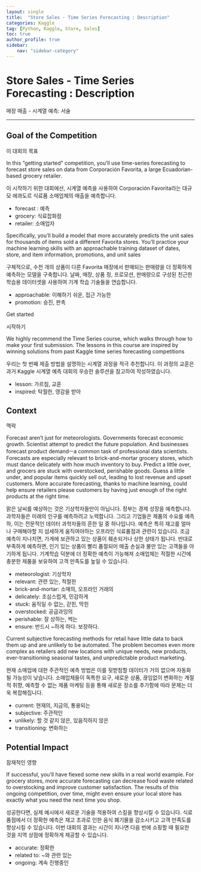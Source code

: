 ```yaml
---
layout: single
title:  "Store Sales - Time Series Forecasting : Description"
categories: Kaggle
tag: [Python, Kaggle, Store, Sales]
toc: true
author_profile: true
sidebar:
    nav: "sidebar-category"
---
```


# Store Sales - Time Series Forecasting : Description

매장 매출 - 시계열 예측: 서술

---

## Goal of the Competition

이 대회의 목표

In this “getting started” competition, you’ll use time-series forecasting to forecast store sales on data from Corporación Favorita, a large Ecuadorian-based grocery retailer.

이 시작하기 위한 대회에선, 시계열 예측을 사용하여 Corporación Favorita라는 대규모 에콰도르 식료품 소매업체의 매출을 예측합니다.

- forecast : 예측
- grocery: 식료잡화점
- retailer: 소매업자

Specifically, you’ll build a model that more accurately predicts the unit sales for thousands of items sold a different Favorita stores. You’ll practice your machine learning skills with an approachable training dataset of dates, store, and item information, promotions, and unit sales

구체적으로, 수천 개의 상품이 다른 Favorita 매장에서 판매되는 판매량을 더 정확하게 예측하는 모델을 구축합니다. 날짜, 매장, 상품 정, 프로모션, 판매량으로 구성된 친근한 학습용 데이터셋을 사용하여 기계 학습 기술들을 연습합니다.

- approachable: 이해하기 쉬운, 접근 가능한
- promotion: 승진, 판촉

Get started

시작하기

We highly recommend the Time Series course, which walks through how to make your first submission. The lessons in this course are inspired by winning solutions from past Kaggle time series forecasting competitions

우리는 첫 번째 제출 방법을 설명하는 시계열 과정을 적극 추천합니다. 이 과정의 교훈은 과거 Kaggle 시계열 예측 대회의 우승한 솔루션을 참고하여 작성하였습니다.

- lesson: 가르침, 교훈
- inspired: 탁월한, 영감을 받아

## Context

맥락

Forecast aren’t just for meteorologists. Governments forecast economic growth. Scientist attempt to predict the future population.  And businesses forecast product demandㅡa common task of professional data scientists. Forecasts are especially relevant to brick-and-mortar grocery stores, which must dance delicately with how much inventory to buy. Predict a little over, and grocers are stuck with overstocked, perishable goods. Guess a little under, and popular items quickly sell out, leading to lost revenue and upset customers. More accurate forecasting, thanks to machine learning, could help ensure retailers please customers by having just enough of the right products at the right time.

맑은 날씨를 예상하는 것은 기상학자들만이 아닙니다. 정부는 경제 성장을 예측합니다. 과학자들은 미래의 인구를 예측하려고 노력합니다. 그리고 기업들은 제품의 수요를 예측하, 이는 전문적인 데이터 과학자들의 흔한 일 중 하나입니다. 예측은 특히 재고를 얼마나 구매해야할 지 섬세하게 움직여야하는 오프라인 식료품점과 관련이 있습니다. 조금 예측이 지나치면, 가게에 보관하고 있는 상품이 훼손되거나 상한 상태가 됩니다. 반대로 부족하게 예측하면, 인기 있는 상품이 빨리 품절되어 매출 손실과 불만 있는 고객들을 야기하게 됩니다. 기계학습 덕분에 더 정확한 예측이 가능해져 소매업체는 적절한 시간에 충분한 제품을 보유하여 고객 만족도를 높일 수 있습니다.

- meteorologist: 기상학자
- relevant: 관련 있는, 적절한
- brick-and-mortar: 소매의, 오프라인 거래의
- delicately: 조심스럽게, 민감하게
- stuck: 움직일 수 없는, 갇힌, 막힌
- overstocked: 공급과잉의
- perishable: 잘 상하는, 썩는
- ensure: 반드시 ~하게 하다. 보장하다.

Current subjective forecasting methods for retail have little data to back them up and are unlikely to be automated. The problem becomes even more complex as retailers add new locations with unique needs, new products, ever-transitioning seasonal tastes, and unpredictable product marketing.

현재 소매업에 대한 주관적인 예측 방법은 이를 뒷받침할 데이터가 거의 없으며 자동화될 가능성이 낮습니다. 소매업체들이 독특한 요구, 새로운 상품, 끊임없이 변화하는 계절적 취향, 예측할 수 없는 제품 마케팅 등을 통해 새로운 장소를 추가함에 따라 문제는 더욱 복잡해집니다.

- current: 현재의, 지금의, 통용되는
- subjective: 주관적인
- unlikely: 할 것 같지 않은, 있음직하지 않은
- transitioning: 변화하는

## Potential Impact

잠재적인 영향

If successful, you’ll have fiexed some new skills in a real world example. For grocery stores, more accurate forecasting can decrease food waste related to overstocking and improve customer satisfaction. The results of this ongoing competition, over time, might even ensure your local store has exactly what you need the next time you shop.

성공한다면, 실제 예시에서 새로운 기술을 적용하여 스킬을 향상시킬 수 있습니다. 식료품점에서 더 정확한 예측은 재고 초과로 인한 음식 폐기물을 감소시키고 고객 만족도를 향상시킬 수 있습니다. 이번 대회의 결과는 시간이 지나면 다음 번에 쇼핑할 때 필요한 것을 지역 상점에 정확하게 제공할 수 있습니다.

- accurate: 정확한
- related to: ~와 관련 있는
- ongoing: 계속 진행중인